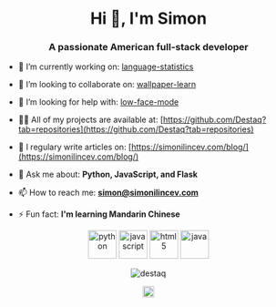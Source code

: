 <h1 align="center">Hi 👋, I'm Simon</h1>
<h3 align="center">A passionate American full-stack developer</h3>

- 🔭  I’m currently working on: [language-statistics](https://github.com/Destaq/language-statistics)

- 👯  I’m looking to collaborate on: [wallpaper-learn](https://github.com/Destaq/wallpaper-learn)

- 🤔  I’m looking for help with: [low-face-mode](https://github.com/Destaq/low-face-mode)

- 👨‍💻  All of my projects are available at: [https://github.com/Destaq?tab=repositories](https://github.com/Destaq?tab=repositories)

- 📝  I regulary write articles on: [https://simonilincev.com/blog/](https://simonilincev.com/blog/)

- 💬  Ask me about: **Python, JavaScript, and Flask**

- 📫  How to reach me: **simon@simonilincev.com**

- ⚡  Fun fact: **I'm learning Mandarin Chinese**
<p align="center">
  <img src="https://cdn4.iconfinder.com/data/icons/logos-and-brands/512/267_Python_logo-256.png" alt="python" width="50" height="50"/>
  
  <img src="https://cdn.icon-icons.com/icons2/2108/PNG/512/javascript_icon_130900.png" alt="javascript" width="50" height="50"/> 
  
  <img src="https://cdn4.iconfinder.com/data/icons/flat-brand-logo-2/512/html5-256.png" alt="html5" width="50" height="50"/>
  
  <img src="https://cdn4.iconfinder.com/data/icons/logos-and-brands/512/181_Java_logo_logos-256.png" alt="java" width="50" height="50"/>
  </p>
<p align="center"> <img src="https://github-readme-stats.vercel.app/api?username=destaq&show_icons=true" alt="destaq" /> </p>

<p align="center">
<a href="https://stackoverflow.com/destaq" target="blank"><img align="center" src="https://cdn.jsdelivr.net/npm/simple-icons@3.0.1/icons/stackoverflow.svg" alt="destaq" height="20" width="20" /></a>
</p>
